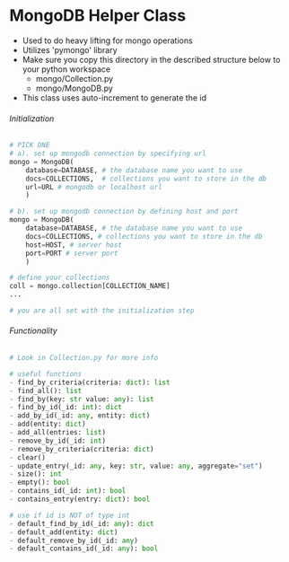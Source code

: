 # MongoDB Helper Class
- Used to do heavy lifting for mongo operations
- Utilizes 'pymongo' library
- Make sure you copy this directory in the described structure below to your python workspace
    - mongo/Collection.py
    - mongo/MongoDB.py
- This class uses auto-increment to generate the id

###### Initialization
```python
# PICK ONE
# a). set up mongodb connection by specifying url
mongo = MongoDB(
    database=DATABASE, # the database name you want to use 
    docs=COLLECTIONS,  # collections you want to store in the db
    url=URL # mongodb or localhost url
    )

# b). set up mongodb connection by defining host and port
mongo = MongoDB(
    database=DATABASE, # the database name you want to use  
    docs=COLLECTIONS, # collections you want to store in the db
    host=HOST, # server host
    port=PORT # server port
    )

# define your collections
coll = mongo.collection[COLLECTION_NAME]
...

# you are all set with the initialization step
```

###### Functionality
```python
# Look in Collection.py for more info

# useful functions
- find_by_criteria(criteria: dict): list 
- find_all(): list 
- find_by(key: str value: any): list 
- find_by_id(_id: int): dict 
- add_by_id(_id: any, entity: dict)
- add(entity: dict)
- add_all(entries: list)
- remove_by_id(_id: int)
- remove_by_criteria(criteria: dict)
- clear()
- update_entry(_id: any, key: str, value: any, aggregate="set")
- size(): int
- empty(): bool
- contains_id(_id: int): bool
- contains_entry(entry: dict): bool

# use if id is NOT of type int
- default_find_by_id(_id: any): dict
- default_add(entity: dict) 
- default_remove_by_id(_id: any)
- default_contains_id(_id: any): bool
```
